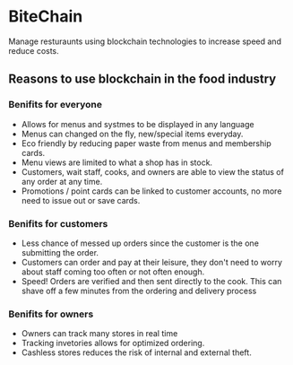 # BiteChain
Manage resturaunts using blockchain technologies to increase speed and reduce costs.

## Reasons to use blockchain in the food industry

### Benifits for everyone
- Allows for menus and systmes to be displayed in any language
- Menus can changed on the fly, new/special items everyday.
- Eco friendly by reducing paper waste from menus and membership cards.
- Menu views are limited to what a shop has in stock.
- Customers, wait staff, cooks, and owners are able to view the status of any order at any time.
- Promotions / point cards can be linked to customer accounts, no more need to issue out or save cards.

### Benifits for customers
- Less chance of messed up orders since the customer is the one submitting the order.
- Customers can order and pay at their leisure, they don't need to worry about staff coming too often or not often enough.
- Speed! Orders are verified and then sent directly to the cook. This can shave off a few minutes from the ordering and delivery process

### Benifits for owners
- Owners can track many stores in real time 
- Tracking invetories allows for optimized ordering.
- Cashless stores reduces the risk of internal and external theft.
